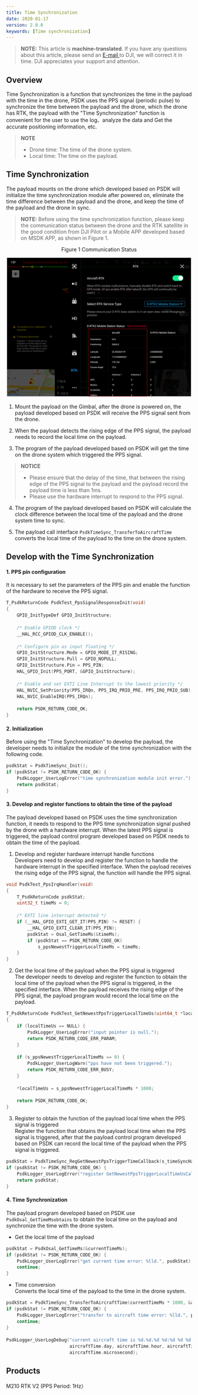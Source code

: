 ```yaml
---
title: Time Synchronization
date: 2020-01-17
version: 2.0.0
keywords: [Time synchronization]
---
```

> **NOTE:** This article is **machine-translated**. If you have any questions about this article, please send an <a href="mailto:dev@dji.com">E-mail </a>to DJI, we will correct it in time. DJI appreciates your support and attention.

## Overview
Time Synchronization is a function that synchronizes the time in the payload with the time in the drone, PSDK uses the PPS signal (periodic pulse) to synchronize the time between the payload and the drone, which the drone has RTK, the payload with the "Time Synchronization" function is convenient for the user to use the log、analyze the data and Get the accurate positioning information, etc.

> **NOTE**
>* Drone time: The time of the drone system.
>* Local time: The time on the payload.

## Time Synchronization
The payload mounts on the drone which developed based on PSDK will initialize the time synchronization module after powered on, eliminate the time difference between the payload and the drone, and keep the time of the payload and the drone in sync.

> **NOTE:** Before using the time synchronization function, please keep the communication status between the drone and the RTK satellite in the good condition from DJI Pilot or a Mobile APP developed based on MSDK APP, as shown in Figure 1.

<div>
<div style="text-align: center"><p>Figure 1 Communication Status </p>
</div>
<div style="text-align: center"><p><span>
      <img src="../images/positioning_prerequisites.png" width="500" alt/></span></p>
</div></div>
 
1. Mount the payload on the Gimbal, after the drone is powered on, the payload developed based on PSDK will receive the PPS signal sent from the drone.

2. When the payload detects the rising edge of the PPS signal, the payload needs to record the local time on the payload.

3. The program of the payload developed based on PSDK will get the time on the drone system which triggered the PPS signal.
  > **NOTICE** 
  > * Please ensure that the delay of the time, that between the rising edge of the PPS signal to the payload and the payload record the payload time is less than 1ms.
  > * Please use the hardware interrupt to respond to the PPS signal.
4. The program of the payload developed based on PSDK will calculate the clock difference between the local time of the payload and the drone system time to sync.

5. The payload call interface `PsdkTimeSync_TransferToAircraftTime` converts the local time of the payload to the time on the drone system.

## Develop with the Time Synchronization  
#### 1. PPS pin configuration   
It is necessary to set the parameters of the PPS pin and enable the function of the hardware to receive the PPS signal.

```c
T_PsdkReturnCode PsdkTest_PpsSignalResponseInit(void)
{
    GPIO_InitTypeDef GPIO_InitStructure;

    /* Enable GPIOD clock */
    __HAL_RCC_GPIOD_CLK_ENABLE();

    /* Configure pin as input floating */
    GPIO_InitStructure.Mode = GPIO_MODE_IT_RISING;
    GPIO_InitStructure.Pull = GPIO_NOPULL;
    GPIO_InitStructure.Pin = PPS_PIN;
    HAL_GPIO_Init(PPS_PORT, &GPIO_InitStructure);

    /* Enable and set EXTI Line Interrupt to the lowest priority */
    HAL_NVIC_SetPriority(PPS_IRQn, PPS_IRQ_PRIO_PRE, PPS_IRQ_PRIO_SUB);
    HAL_NVIC_EnableIRQ(PPS_IRQn);

    return PSDK_RETURN_CODE_OK;
}
```

#### 2. Initialization
Before using the "Time Synchronization" to develop the payload, the developer needs to initialize the module of the time synchronization with the following code.

```c
psdkStat = PsdkTimeSync_Init();
if (psdkStat != PSDK_RETURN_CODE_OK) {
    PsdkLogger_UserLogError("time synchronization module init error.");
    return psdkStat;
}
```

#### 3. Develop and register functions to obtain the time of the payload
The payload developed based on PSDK uses the time synchronization function, it needs to respond to the PPS time synchronization signal pushed by the drone with a hardware interrupt. When the latest PPS signal is triggered, the payload control program developed based on PSDK needs to obtain the time of the payload.

1. Develop and register hardware interrupt handle functions    
Developers need to develop and register the function to handle the hardware interrupt in the specified interface. When the payload receives the rising edge of the PPS signal, the function will handle the PPS signal.

```c
void PsdkTest_PpsIrqHandler(void)
{
    T_PsdkReturnCode psdkStat;
    uint32_t timeMs = 0;

    /* EXTI line interrupt detected */
    if (__HAL_GPIO_EXTI_GET_IT(PPS_PIN) != RESET) {
        __HAL_GPIO_EXTI_CLEAR_IT(PPS_PIN);
        psdkStat = Osal_GetTimeMs(&timeMs);
        if (psdkStat == PSDK_RETURN_CODE_OK)
            s_ppsNewestTriggerLocalTimeMs = timeMs;
    }
}
```
2. Get the local time of the payload when the PPS signal is triggered     
The developer needs to develop and register the function to obtain the local time of the payload when the PPS signal is triggered, in the specified interface. When the payload receives the rising edge of the PPS signal, the payload program would record the local time on the payload.

```c
T_PsdkReturnCode PsdkTest_GetNewestPpsTriggerLocalTimeUs(uint64_t *localTimeUs)
{
    if (localTimeUs == NULL) {
        PsdkLogger_UserLogError("input pointer is null.");
        return PSDK_RETURN_CODE_ERR_PARAM;
    }

    if (s_ppsNewestTriggerLocalTimeMs == 0) {
        PsdkLogger_UserLogWarn("pps have not been triggered.");
        return PSDK_RETURN_CODE_ERR_BUSY;
    }

    *localTimeUs = s_ppsNewestTriggerLocalTimeMs * 1000;

    return PSDK_RETURN_CODE_OK;
}
```
3. Register to obtain the function of the payload local time when the PPS signal is triggered     
Register the function that obtains the payload local time when the PPS signal is triggered, after that the payload control program developed based on PSDK can record the local time of the payload when the PPS signal is triggered.

```c
psdkStat = PsdkTimeSync_RegGetNewestPpsTriggerTimeCallback(s_timeSyncHandler.GetNewestPpsTriggerLocalTimeUs);
if (psdkStat != PSDK_RETURN_CODE_OK) {
    PsdkLogger_UserLogError("register GetNewestPpsTriggerLocalTimeUsCallback error.");
    return psdkStat;
}
```
#### 4. Time Synchronization
The payload program developed based on PSDK use `PsdkOsal_GetTimeMsobtains` to obtain the local time on the payload and synchronize the time with the drone system.
* Get the local time of the payload
```c
psdkStat = PsdkOsal_GetTimeMs(&currentTimeMs);
if (psdkStat != PSDK_RETURN_CODE_OK) {
    PsdkLogger_UserLogError("get current time error: %lld.", psdkStat);
    continue;
}
```

* Time conversion    
Converts the local time of the payload to the time in the drone system.

```c
psdkStat = PsdkTimeSync_TransferToAircraftTime(currentTimeMs * 1000, &aircraftTime);
if (psdkStat != PSDK_RETURN_CODE_OK) {
    PsdkLogger_UserLogError("transfer to aircraft time error: %lld.", psdkStat);
    continue;
}

PsdkLogger_UserLogDebug("current aircraft time is %d.%d.%d %d:%d %d %d.", aircraftTime.year, aircraftTime.month,
                        aircraftTime.day, aircraftTime.hour, aircraftTime.minute, aircraftTime.second,
                        aircraftTime.microsecond);
```

## Products
M210 RTK V2 (PPS Period: 1Hz）